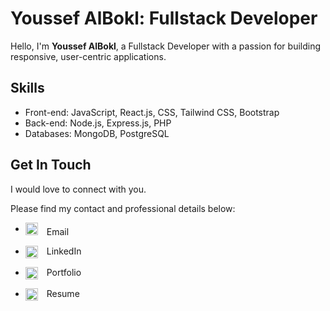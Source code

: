 # Youssef AlBokl: Fullstack Developer

<!-- ![Profile Image](profile_image.jpg) -->

Hello, I'm **Youssef AlBokl**, a Fullstack Developer with a passion for building responsive, user-centric applications.

## Skills

- Front-end: JavaScript, React.js, CSS, Tailwind CSS, Bootstrap
- Back-end: Node.js, Express.js, PHP
- Databases: MongoDB, PostgreSQL

## Get In Touch

I would love to connect with you.

Please find my contact and professional details below:

- <a href="mailto:youssefalbokl@gmail.com" style="vertical-align: middle; text-decoration: none;"> <img src="assets/email_icon.ico" style="vertical-align middle; width: 20px; padding-right: 10px;"> Email </a>

- <a href="https://linkedin.com/in/youssefalbokl" style="vertical-align: middle; text-decoration: none;"><img src="assets/linkedin_icon.ico" style="vertical-align: middle; width: 20px; padding-right: 10px;"> LinkedIn</a>
- <a href="https://youssefalbokl.vercel.app/" style="vertical-align: middle; text-decoration: none;"><img src="assets/portfolio_icon.ico" style="vertical-align: middle; width: 20px; padding-right: 10px;"> Portfolio</a>
- <a href="https://drive.google.com/file/d/1ubhTg6P5ooMPI_XQ5wc300waTzNnFmsp/view?usp=drive_link" style="vertical-align: middle; text-decoration: none;"><img src="assets/resume_icon.ico" style="vertical-align: middle; width: 20px; padding-right: 10px;"> Resume</a>

